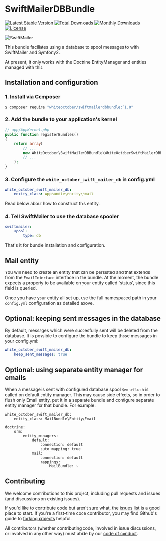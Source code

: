 # SwiftMailerDBBundle

[![Latest Stable Version](https://poser.pugx.org/whiteoctober/swiftmailerdbbundle/v/stable)](https://packagist.org/packages/whiteoctober/swiftmailerdbbundle) 
[![Total Downloads](https://poser.pugx.org/whiteoctober/swiftmailerdbbundle/downloads)](https://packagist.org/packages/whiteoctober/swiftmailerdbbundle) 
[![Monthly Downloads](https://poser.pugx.org/whiteoctober/swiftmailerdbbundle/d/monthly)](https://packagist.org/packages/whiteoctober/swiftmailerdbbundle)
[![License](https://poser.pugx.org/whiteoctober/swiftmailerdbbundle/license)](https://packagist.org/packages/whiteoctober/swiftmailerdbbundle)

![SwiftMailer](http://swiftmailer.org/images/logo.png)

This bundle faciliates using a database to spool messages to with SwiftMailer and Symfony2.

At present, it only works with the Doctrine EntityManager and entities managed with this.

## Installation and configuration


### 1. Install via Composer

``` sh
$ composer require "whiteoctober/swiftmailerdbbundle:^1.0"
```

### 2. Add the bundle to your application's kernel

``` php
// app/AppKernel.php
public function registerBundles()
{
    return array(
        // ...
        new WhiteOctober\SwiftMailerDBBundle\WhiteOctoberSwiftMailerDBBundle(),
        // ...
    );
}
```

### 3. Configure the `white_october_swift_mailer_db` in config.yml


``` yaml
white_october_swift_mailer_db:
    entity_class: AppBundle\Entity\Email
```

Read below about how to construct this entity.

### 4. Tell SwiftMailer to use the database spooler

``` yaml
swiftmailer:
    spool:
        type: db
```

That's it for bundle installation and configuration.

## Mail entity

You will need to create an entity that can be persisted and that extends from the
`EmailInterface` interface in the bundle.  At the moment, the bundle expects a
property to be available on your entity called 'status', since this field is queried.

Once you have your entity all set up, use the full namespaced path in your `config.yml`
configuration as detailed above.



## Optional: keeping sent messages in the database

By default, messages which were succesfully sent will be deleted from the database. It is possible to configure
the bundle to keep those messages in your config.yml:

``` yaml
white_october_swift_mailer_db:
    keep_sent_messages: true
```

## Optional: using separate entity manager for emails

When a message is sent with configured database spool `$em->flush` is called on default entity manager. This may
cause side effects, so in order to flush only Email entity, put it in a separate bundle and configure separate
entity manager for that bundle. For example:


```
white_october_swift_mailer_db:
    entity_class: MailBundle\Entity\Email

doctrine:
    orm:
        entity_managers:
            default:
                connection: default
                auto_mapping: true
            mail:
                connection: default
                mappings:
                    MailBundle: ~
```

## Contributing

We welcome contributions to this project, including pull requests and issues (and discussions on existing issues).

If you'd like to contribute code but aren't sure what, the [issues list](https://github.com/whiteoctober/WhiteOctoberSwiftMailerDBBundle/issues) is a good place to start.
If you're a first-time code contributor, you may find Github's guide to [forking projects](https://guides.github.com/activities/forking/) helpful.

All contributors (whether contributing code, involved in issue discussions, or involved in any other way) must abide by our [code of conduct](https://github.com/whiteoctober/open-source-code-of-conduct/blob/master/code_of_conduct.md).
